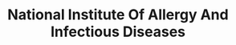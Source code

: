 ---
# This topic lives at
# https://digital.gov/topics/national-institute-of-allergy-and-infectious-diseases

# Topic Title
title: "National Institute Of Allergy And Infectious Diseases"

# description — keep it short and clear
summary: ""

# Weight
weight: 1

# For more information on managing topics,
# see https://github.com/GSA/digitalgov.gov/wiki/topics
---